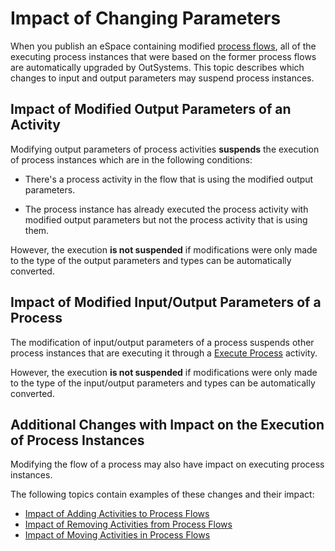 # Impact of Changing Parameters

When you publish an eSpace containing modified [process flows](../process-flow/process-flow-editor.md), all of the executing process instances that were based on the former process flows are automatically upgraded by OutSystems. This topic describes which changes to input and output parameters may suspend process instances.


## Impact of Modified Output Parameters of an Activity

Modifying output parameters of process activities **suspends** the execution of process instances which are in the following conditions:

* There's a process activity in the flow that is using the modified output parameters.

* The process instance has already executed the process activity with modified output parameters but not the process activity that is using them.

However, the execution **is not suspended** if modifications were only made to the type of the output parameters and types can be automatically converted.


## Impact of Modified Input/Output Parameters of a Process

The modification of input/output parameters of a process suspends other process instances that are executing it through a [Execute Process](<../../../ref/lang/auto/Class.Execute Process.final.md>) activity.

However, the execution **is not suspended** if modifications were only made to the type of the input/output parameters and types can be automatically converted.


## Additional Changes with Impact on the Execution of Process Instances

Modifying the flow of a process may also have impact on executing process instances.

The following topics contain examples of these changes and their impact:

* [Impact of Adding Activities to Process Flows](impact-add-activities.md)
* [Impact of Removing Activities from Process Flows](impact-delete-activities.md)
* [Impact of Moving Activities in Process Flows](impact-move-activities.md)
